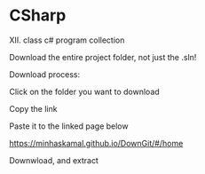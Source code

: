 # CSharp
XII. class c# program collection

Download the entire project folder, not just the .sln!

Download process:


Click on the folder you want to download

Copy the link

Paste it to the linked page below

https://minhaskamal.github.io/DownGit/#/home

Downwload, and extract
